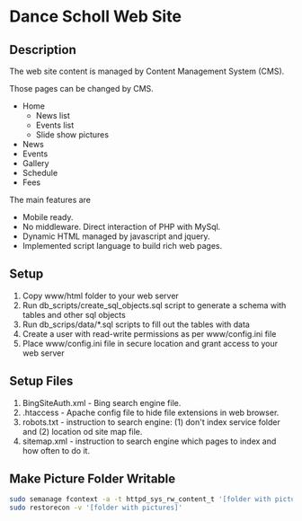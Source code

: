# Dance Scholl Web Site

## Description

The web site content is managed by Content Management System (CMS). 

Those pages can be changed by CMS.
* Home
    * News list
    * Events list
    * Slide show pictures
* News
* Events
* Gallery
* Schedule
* Fees

The main features are 
* Mobile ready.
* No middleware. Direct interaction of PHP with MySql.
* Dynamic HTML managed by javascript and jquery.
* Implemented script language to build rich web pages.  

## Setup
1. Copy www/html folder to your web server
2. Run db_scripts/create_sql_objects.sql script to generate a schema with tables and other sql objects
3. Run db_scrips/data/*.sql scripts to fill out the tables with data
4. Create a user with read-write permissions as per www/config.ini file
5. Place www/config.ini file in secure location and grant access to your web server

## Setup Files
1. BingSiteAuth.xml - Bing search engine file.
2. .htaccess - Apache config file to hide file extensions in web browser.
3. robots.txt - instruction to search engine: (1) don't index service folder and (2) location od site map file.
4. sitemap.xml - instruction to search engine which pages to index and how often to do it.

## Make Picture Folder Writable
```bash
sudo semanage fcontext -a -t httpd_sys_rw_content_t '[folder with pictures]'
sudo restorecon -v '[folder with pictures]'
```